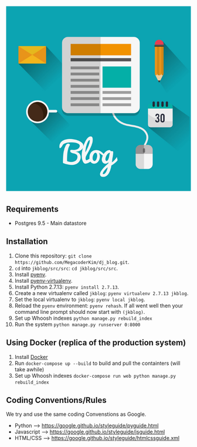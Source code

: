 # ![Dj Blog](static/img/python.jpg)

## Requirements
* Postgres 9.5 - Main datastore

## Installation

1. Clone this repository: `git clone https://github.com/MegacoderKim/dj_blog.git`.
2. `cd` into `jkblog/src/src`: `cd jkblog/src/src`.
3. Install [pyenv](https://github.com/yyuu/pyenv#installation).
4. Install [pyenv-virtualenv](https://github.com/yyuu/pyenv-virtualenv#installation).
5. Install Python 2.7.13: `pyenv install 2.7.13`.
6. Create a new virtualenv called `jkblog`: `pyenv virtualenv 2.7.13 jkblog`.
7. Set the local virtualenv to `jkblog`: `pyenv local jkblog`.
8. Reload the `pyenv` environment: `pyenv rehash`. If all went well then your command line prompt should now start with `(jkblog)`.
9. Set up Whoosh indexes `python manage.py rebuild_index`
10. Run the system `python manage.py runserver 0:8000`

## Using Docker (replica of the production system)


1. Install [Docker](https://docs.docker.com/engine/installation/)
2. Run `docker-compose up --build` to build and pull the containters (will take awhile)
3. Set up Whoosh indexes `docker-compose run web python manage.py rebuild_index`


## Coding Conventions/Rules

We try and use the same coding Convenstions as Google.

* Python --> https://google.github.io/styleguide/pyguide.html
* Javascript --> https://google.github.io/styleguide/jsguide.html
* HTML/CSS --> https://google.github.io/styleguide/htmlcssguide.xml
